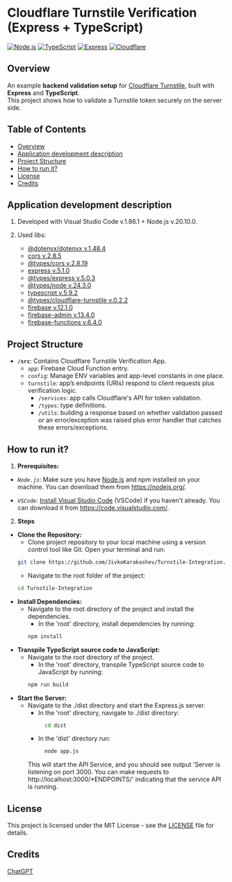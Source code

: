 # Cloudflare Turnstile Verification (Express + TypeScript)

[![Node.js](https://img.shields.io/badge/node-%3E%3D18-green)](https://nodejs.org)
[![TypeScript](https://img.shields.io/badge/typescript-5.x-blue)](https://www.typescriptlang.org/)
[![Express](https://img.shields.io/badge/express-5.x-lightgrey)](https://expressjs.com/)
[![Cloudflare](https://img.shields.io/badge/cloudflare-turnstile-orange)](https://developers.cloudflare.com/turnstile/)

## Overview
An example **backend validation setup** for [Cloudflare Turnstile](https://developers.cloudflare.com/turnstile/), built with **Express** and **TypeScript**.  
This project shows how to validate a Turnstile token securely on the server side.

## Table of Contents

- [Overview](#overview)
- [Application development description](#application-development-description)
- [Project Structure](#project-structure)
- [How to run it?](#how-to-run-it)
- [License](#license)
- [Credits](#credits)

## Application development description

1. Developed with Visual Studio Code v.1.86.1 + Node.js v.20.10.0.
2. Used libs:

   - [@dotenvx/dotenvx v.1.48.4](https://www.npmjs.com/package/@dotenvx/dotenvx/v/1.48.4)
   - [cors v.2.8.5](https://www.npmjs.com/package/cors/v/2.8.5)
   - [@types/cors v.2.8.19](https://www.npmjs.com/package/@types/cors/v/2.8.19)
   - [express v.5.1.0](https://www.npmjs.com/package/express/v/5.1.0)
   - [@types/express v.5.0.3](https://www.npmjs.com/package/@types/express/v/5.0.3)
   - [@types/node v.24.3.0](https://www.npmjs.com/package/@types/node/v/24.3.0)
   - [typescript v.5.9.2](https://www.npmjs.com/package/typescript/v/5.9.2)
   - [@types/cloudflare-turnstile v.0.2.2](https://www.npmjs.com/package/@types/cloudflare-turnstile/v/0.2.2)
   - [firebase v.12.1.0](https://www.npmjs.com/package/firebase/v/12.1.0)
   - [firebase-admin v.13.4.0](https://www.npmjs.com/package/firebase-admin/v/13.4.0)
   - [firebase-functions v.6.4.0](https://www.npmjs.com/package/firebase-functions/v/6.4.0)

## Project Structure

- **`/src`**: Contains Cloudflare Turnstile Verification App.
  - `app`: Firebase Cloud Function entry.
  - `config`: Manage ENV variables and app-level constants in one place.
  - `turnstile`: app’s endpoints (URIs) respond to client requests plus verification logic.
    - `/services`: app calls Cloudflare's API for token validation.
    - `/types`: type definitions.
    - `/utils`: building a response based on whether validation passed or an error/exception was raised plus error handler that catches these errors/exceptions.

## How to run it?

1. **Prerequisites:**

- _`Node.js`_: Make sure you have [Node.js](https://nodejs.org/) and npm installed on your machine. You can download them from https://nodejs.org/.

- _`VSCode`_: [Install Visual Studio Code](https://code.visualstudio.com/) (VSCode) if you haven't already. You can download it from https://code.visualstudio.com/.

2. **Steps**

- **Clone the Repository:**
  - Clone project repository to your local machine using a version control tool like Git. Open your terminal and run:
  ```bash
  git clone https://github.com/JivkoKarakashev/Turnstile-Integration.git
  ```
  - Navigate to the root folder of the project:
  ```bash
  cd Turnstile-Integration
  ```
- **Install Dependencies:**
  - Navigate to the root directory of the project and install the dependencies.
    - In the 'root' directory, install dependencies by running:
    ```bash
    npm install
    ```
- **Transpile TypeScript source code to JavaScript:**
  - Navigate to the root directory of the project.
    - In the 'root' directory, transpile TypeScript source code to JavaScript by running:
    ```bash
    npm run build
    ```
- **Start the Server:**
  - Navigate to the ./dist directory and start the Express.js server. 
    - In the 'root' directory, navigate to ./dist directory:
      ```bash
	    cd dist
	    ``` 
    - In the 'dist' directory run:
      ```bash
	    node app.js
	    ```
    This will start the API Service, and you should see output 'Server is listening on port 3000. You can make requests to http://localhost:3000/*ENDPOINTS/' indicating that the service API is running.

## License

This project is licensed under the MIT License - see the [LICENSE](https://opensource.org/license/mit/) file for details.

## Credits

[ChatGPT](https://chatgpt.openai.com)